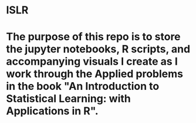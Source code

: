 # ISLR

# The purpose of this repo is to store the jupyter notebooks, R scripts, and accompanying visuals I create as I work through the Applied problems in the book "An Introduction to Statistical Learning: with Applications in R".
